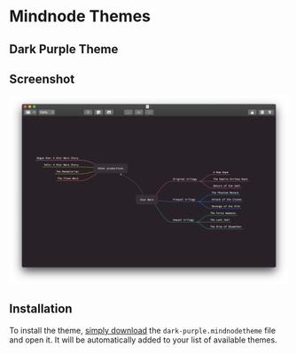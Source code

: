 # Mindnode Themes

## Dark Purple Theme

## Screenshot

![Theme screenshot](/dark-purple/.github/dark-purple.png "Dark Purple screenshot")

## Installation

To install the theme, [simply download](https://github.com/raubin/mindnode-themes/raw/master/dark-purple/dark-purple.mindnodetheme) the `dark-purple.mindnodetheme` file and open it.
It will be automatically added to your list of available themes.
